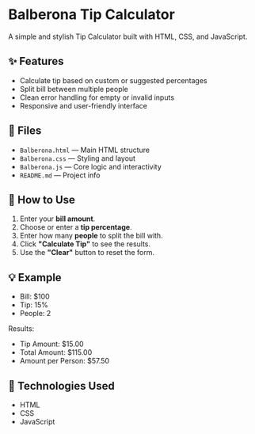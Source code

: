 # Balberona Tip Calculator

A simple and stylish Tip Calculator built with HTML, CSS, and JavaScript.

## ✨ Features

- Calculate tip based on custom or suggested percentages
- Split bill between multiple people
- Clean error handling for empty or invalid inputs
- Responsive and user-friendly interface

## 📁 Files

- `Balberona.html` — Main HTML structure
- `Balberona.css` — Styling and layout
- `Balberona.js` — Core logic and interactivity
- `README.md` — Project info

## 🚀 How to Use

1. Enter your **bill amount**.
2. Choose or enter a **tip percentage**.
3. Enter how many **people** to split the bill with.
4. Click **"Calculate Tip"** to see the results.
5. Use the **"Clear"** button to reset the form.

## 💡 Example

- Bill: $100
- Tip: 15%
- People: 2

Results:

- Tip Amount: $15.00  
- Total Amount: $115.00  
- Amount per Person: $57.50

## 🔧 Technologies Used

- HTML
- CSS
- JavaScript

